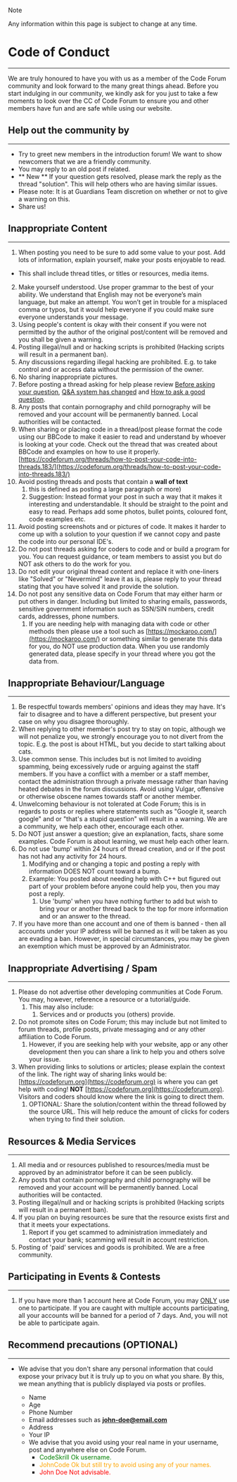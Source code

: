 <div class="admonition note">
<p class="admonition-title">Note</p>
<p>Any information within this page is subject to change at any time.</p>
</div>

# Code of Conduct
---
We are truly honoured to have you with us as a member of the Code Forum community and look forward to the many great things ahead. Before you start indulging in our community, we kindly ask for you just to take a few moments to look over the CC of Code Forum to ensure you and other members have fun and are safe while using our website.

## Help out the community by
---
* Try to greet new members in the introduction forum! We want to show newcomers that we are a friendly community.
* You may reply to an old post if related.
* ** New ** If your question gets resolved, please mark the reply as the thread "solution". This will help others who are having similar issues.
* Please note: It is at Guardians Team discretion on whether or not to give a warning on this.
* Share us!

## Inappropriate Content
---
1. When posting you need to be sure to add some value to your post. Add lots of information, explain yourself, make your posts enjoyable to read.
 * This shall include thread titles, or titles or resources, media items.
2. Make yourself understood. Use proper grammar to the best of your ability. We understand that English may not be everyone’s main language, but make an attempt. You won’t get in trouble for a misplaced comma or typos, but it would help everyone if you could make sure everyone understands your message.
3. Using people's content is okay with their consent if you were not permitted by the author of the original post/content will be removed and you shall be given a warning.
4. Posting illegal/null and or hacking scripts is prohibited (Hacking scripts will result in a permanent ban).
5. Any discussions regarding illegal hacking are prohibited. E.g. to take control and or access data without the permission of the owner.
6. No sharing inappropriate pictures.
7. Before posting a thread asking for help please review [Before asking your question](https://codeforum.org/threads/before-asking-your-question.321/#post-1716), [Q&A system has changed](https://codeforum.org/threads/code-forums-q-a-system-has-changed.617/) and [How to ask a good question](https://codeforum.org/threads/how-do-i-ask-a-good-question.5/).
8. Any posts that contain pornography and child pornography will be removed and your account will be permanently banned. Local authorities will be contacted.
9. When sharing or placing code in a thread/post please format the code using our BBCode to make it easier to read and understand by whoever is looking at your code. Check out the thread that was created about BBCode and examples on how to use it properly. [https://codeforum.org/threads/how-to-post-your-code-into-threads.183/](https://codeforum.org/threads/how-to-post-your-code-into-threads.183/)
10. Avoid posting threads and posts that contain a <b>wall of text</b>
    1. this is defined as posting a large paragraph or more)
    2. Suggestion: Instead format your post in such a way that it makes it interesting and understandable. It should be straight to the point and easy to read. Perhaps add some photos, bullet points, coloured font, code examples etc.
11. Avoid posting screenshots and or pictures of code. It makes it harder to come up with a solution to your question if we cannot copy and paste the code into our personal IDE's.
12. Do not post threads asking for coders to code and or build a program for you. You can request guidance, or team members to assist you but do NOT ask others to do the work for you.
13. Do not edit your original thread content and replace it with one-liners like "Solved" or "Nevermind" leave it as is, please reply to your thread stating that you have solved it and provide the solution.
14. Do not post any sensitive data on Code Forum that may either harm or put others in danger. Including but limited to sharing emails, passwords, sensitive government information such as SSN/SIN numbers, credit cards, addresses, phone numbers.
    1. If you are needing help with managing data with code or other methods then please use a tool such as [https://mockaroo.com/](https://mockaroo.com/) or something similar to generate this data for you, do NOT use production data. When you use randomly generated data, please specify in your thread where you got the data from.

## Inappropriate Behaviour/Language
---

1. Be respectful towards members' opinions and ideas they may have. It's fair to disagree and to have a different perspective, but present your case on why you disagree thoroughly.
2. When replying to other member's post try to stay on topic, although we will not penalize you, we strongly encourage you to not divert from the topic. E.g. the post is about HTML, but you decide to start talking about cats.
3. Use common sense. This includes but is not limited to avoiding spamming, being excessively rude or arguing against the staff members. If you have a conflict with a member or a staff member, contact the administration through a private message rather than having heated debates in the forum discussions. Avoid using Vulgar, offensive or otherwise obscene names towards staff or another member.
4. Unwelcoming behaviour is not tolerated at Code Forum; this is in regards to posts or replies where statements such as "Google it, search google" and or "that's a stupid question" will result in a warning. We are a community, we help each other, encourage each other.
5. Do NOT just answer a question; give an explanation, facts, share some examples. Code Forum is about learning, we must help each other learn.
6. Do not use 'bump' within 24 hours of thread creation, and or if the post has not had any activity for 24 hours.
    1. Modifying and or changing a topic and posting a reply with information DOES NOT count toward a bump.
    2. Example: You posted about needing help with C++ but figured out part of your problem before anyone could help you, then you may post a reply.
        1. Use 'bump' when you have nothing further to add but wish to bring your or another thread back to the top for more information and or an answer to the thread.
7. If you have more than one account and one of them is banned - then all accounts under your IP address will be banned as it will be taken as you are evading a ban. However, in special circumstances, you may be given an exemption which must be approved by an Administrator.

## Inappropriate Advertising / Spam
---
1. Please do not advertise other developing communities at Code Forum. You may, however, reference a resource or a tutorial/guide.
    1. This may also include:
        1. Services and or products you (others) provide.​
2. Do not promote sites on Code Forum; this may include but not limited to forum threads, profile posts, private messaging and or any other affiliation to Code Forum.
    1. However, if you are seeking help with your website, app or any other development then you can share a link to help you and others solve your issue.
3. When providing links to solutions or articles; please explain the context of the link. The right way of sharing links would be: [https://codeforum.org](https://codeforum.org) is where you can get help with coding! <b>NOT</b> [https://codeforum.org](https://codeforum.org). Visitors and coders should know where the link is going to direct them.
    1. OPTIONAL: Share the solution/content within the thread followed by the source URL. This will help reduce the amount of clicks for coders when trying to find their solution.

## Resources & Media Services
---
1. All media and or resources published to resources/media must be approved by an administrator before it can be seen publicly.
2. Any posts that contain pornography and child pornography will be removed and your account will be permanently banned. Local authorities will be contacted.
3. Posting illegal/null and or hacking scripts is prohibited (Hacking scripts will result in a permanent ban).
4. If you plan on buying resources be sure that the resource exists first and that it meets your expectations.
    1. Report if you get scammed to administration immediately and contact your bank; scamming will result in account restriction.
5. Posting of 'paid' services and goods is prohibited. We are a free community.

## Participating in Events & Contests
---
1. If you have more than 1 account here at Code Forum, you may <u>ONLY</u> use one to participate. If you are caught with multiple accounts participating, all your accounts will be banned for a period of 7 days. And, you will not be able to participate again.

## Recommend precautions (OPTIONAL)
---
* We advise that you don't share any personal information that could expose your privacy but it is truly up to you on what you share. By this, we mean anything that is publicly displayed via posts or profiles.

    * Name
    * Age
    * Phone Number
    * Email addresses such as <b>john-doe@email.com</b>
    * Address
    * Your IP
    * We advise that you avoid using your real name in your username, post and anywhere else on Code Forum.
        * <span style="color: green">CodeSkrill Ok username.</span>
        * <span style="color: orange">JohnCode Ok but still try to avoid using any of your names.</span>
        * <span style="color: red">John Doe Not advisable.</span>
